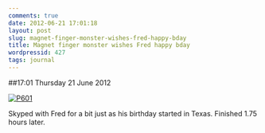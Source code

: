 ```yaml
---
comments: true
date: 2012-06-21 17:01:18
layout: post
slug: magnet-finger-monster-wishes-fred-happy-bday
title: Magnet finger monster wishes Fred happy bday
wordpressid: 427
tags: journal
---
```


##17:01 Thursday 21 June 2012

[![P601](http://getfile8.posterous.com/getfile/files.posterous.com/thunderrabbit/yIyHHoqApzmHBqbbyCkzinbvjqubjfeeicaFplcycFfcAjIBteoADlICwBki/p601.jpg.scaled500.jpg)](http://getfile1.posterous.com/getfile/files.posterous.com/thunderrabbit/yIyHHoqApzmHBqbbyCkzinbvjqubjfeeicaFplcycFfcAjIBteoADlICwBki/p601.jpg.scaled1000.jpg)

Skyped with Fred for a bit just as his birthday started in Texas.  Finished 1.75 hours later.
